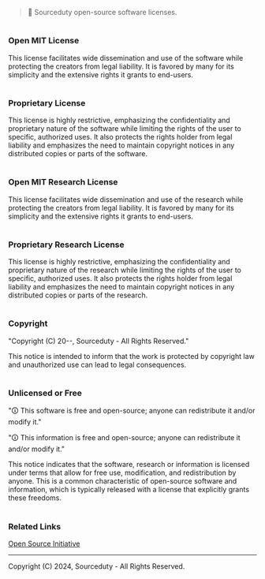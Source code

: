 > 🪪 Sourceduty open-source software licenses.

#
### Open MIT License

This license facilitates wide dissemination and use of the software while protecting the creators from legal liability. It is favored by many for its simplicity and the extensive rights it grants to end-users.

#
### Proprietary License

This license is highly restrictive, emphasizing the confidentiality and proprietary nature of the software while limiting the rights of the user to specific, authorized uses. It also protects the rights holder from legal liability and emphasizes the need to maintain copyright notices in any distributed copies or parts of the software.

#
### Open MIT Research License

This license facilitates wide dissemination and use of the research while protecting the creators from legal liability. It is favored by many for its simplicity and the extensive rights it grants to end-users.

#
### Proprietary Research License

This license is highly restrictive, emphasizing the confidentiality and proprietary nature of the research while limiting the rights of the user to specific, authorized uses. It also protects the rights holder from legal liability and emphasizes the need to maintain copyright notices in any distributed copies or parts of the research.

#
### Copyright

"Copyright (C) 20--, Sourceduty - All Rights Reserved."

This notice is intended to inform that the work is protected by copyright law and unauthorized use can lead to legal consequences.

#
### Unlicensed or Free

"🛈 This software is free and open-source; anyone can redistribute it and/or modify it."

"🛈 This information is free and open-source; anyone can redistribute it and/or modify it."

This notice indicates that the software, research or information is licensed under terms that allow for free use, modification, and redistribution by anyone. This is a common characteristic of open-source software and information, which is typically released with a license that explicitly grants these freedoms.

#
### Related Links

[Open Source Initiative](https://opensource.org/)

***
Copyright (C) 2024, Sourceduty - All Rights Reserved.
